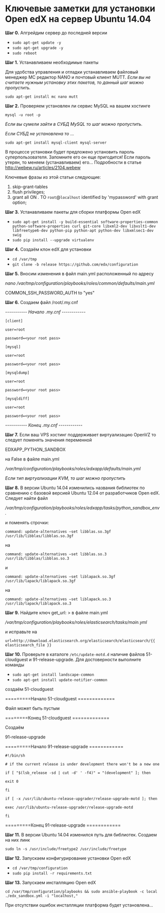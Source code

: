 # **Ключевые заметки для установки Open edX на сервер Ubuntu 14.04**

**Шаг 0.** Апгрейдим сервер до последней версии

* `sudo apt-get update -y`
* `sudo apt-get upgrade -y`
* `sudo reboot`

**Шаг 1.** Устанавливаем необходимые пакеты

Для удобства управления и отладки устанавливаем файловый менеджер MC редактор NANO и почтовый клиент MUTT.
_Если вы не считаете нужным установку этих пакетов, то данный шаг можно пропустить._

`sudo apt-get install mc nano mutt`

**Шаг 2.** Проверяем установлен ли сервис MySQL на вашем хостинге

`mysql -u root -p`

_Если вы сумели зайти в СУБД MySQL то шаг можно пропустить._

_Если СУБД не установлена то_ ...

`sudo apt-get install mysql-client mysql-server`

В процессе установки будет предложено установить пароль суперпользователя. Запомните его он еще пригодится!
Если пароль утерян, то меняем (устанавливаем) его...
Подробности в статье http://webew.ru/articles/2104.webew

Ключевые фразы из этой статьи следующие:

1. skip-grant-tables
2. flush privileges;
3. grant all ON *.* TO `root`@`localhost` identified by 'mypassword' with grant option;

**Шаг 3.** Устанавливаем пакеты для сборки платформы Open edX

* `sudo apt-get install -y build-essential software-properties-common python-software-properties curl git-core libxml2-dev libxslt1-dev libfreetype6-dev python-pip python-apt python-dev libxmlsec1-dev swig`
* `sudo pip install --upgrade virtualenv`

**Шаг 4.** Создаём клон edX для установки
* `cd /var/tmp`
* `git clone -b release https://github.com/edx/configuration`

**Шаг 5.** Вносим изменения в файл main.yml расположенный по адресу
 
_nano /var/tmp/configuration/playbooks/roles/common/defaults/main.yml_

COMMON_SSH_PASSWORD_AUTH to "yes"

**Шаг 6.** Создаем файл /root/.my.cnf

_----------- Начало .my.cnf ------------_

`[client]`

`user=root`

`password=<your root pass>`

`[mysql]`

`user=root`

`password=<your root pass>`

`[mysqldump]`

`user=root`

`password=<your root pass>`

`[mysqldiff]`

`user=root`

`password=<your root pass>`

_----------- Конец .my.cnf ------------_

**Шаг 7.** Если ваш VPS хостинг поддерживает виртуализацию OpenVZ то следует поменять значения переменной 

EDXAPP_PYTHON_SANDBOX 

на False в файле main.yml 

_/var/tmp/configuration/playbooks/roles/edxapp/defaults/main.yml_

_Если тип виртуализации KVM, то шаг можно пропустить_

**Шаг 8.** В версии Ubuntu 14.04 изменились названия библиотек по сравнению с базовой версией Ubuntu 12.04 от разработчиков Open edX. Следует найти файл 

_/var/tmp/configuration/playbooks/roles/edxapp/tasks/python_sandbox_env._

и поменять строчки:

``command: update-alternatives –set libblas.so.3gf /usr/lib/libblas/libblas.so.3gf``

на

`command: update-alternatives –set libblas.so.3 /usr/lib/libblas/libblas.so.3`

и 

`command: update-alternatives –set liblapack.so.3gf /usr/lib/lapack/liblapack.so.3gf`

на

`command: update-alternatives –set liblapack.so.3 /usr/lib/lapack/liblapack.so.3`

**Шаг 9.** Найдите ключ get_url: > в файле main.yml 

_/var/tmp/configuration/playbooks/roles/elasticsearch/tasks/main.yml_

и исправьте на 

`url=http://download.elasticsearch.org/elasticsearch/elasticsearch/{{ elasticsearch_file }}`

**Шаг 10.** Проверьте в каталоге `/etc/update-motd.d` наличие файлов 51-cloudguest и 91-release-upgrade. Для достоверности выполните команды

* `sudo apt-get install landscape-common`
* `sudo apt-get install update-notifier-common`

создаём 51-cloudguest

=========Начало 51-cloudguest =============

Файл может быть пустым

========Конец 51-cloudguest =============

Создаём

91-release-upgrade

=========Начало 91-release-upgrade ============

`#!/bin/sh`

`# if the current release is under development there won't be a new one`

`if [ "$(lsb_release -sd | cut -d' ' -f4)" = "(development" ]; then`

`exit 0`

`fi`

`if [ -x /usr/lib/ubuntu-release-upgrader/release-upgrade-motd ]; then`

`exec /usr/lib/ubuntu-release-upgrader/release-upgrade-motd`

`fi`

=========Конец 91-release-upgrade ============

**Шаг 11.** В версии Ubuntu 14.04 изменился путь для библиотек. Создаем на них линк

`sudo ln -s /usr/include/freetype2 /usr/include/freetype`

**Шаг 12.** Запускаем конфигурирование установки Open edX

* `cd /var/tmp/configuration`
* `sudo pip install -r requirements.txt`

**Шаг 13.** Запускаем инсталляцию Open edX

`cd /var/tmp/configuration/playbooks && sudo ansible-playbook -c local ./edx_sandbox.yml -i "localhost,"`

При отсутствии ошибок инсталляции платформа будет установлена... 
